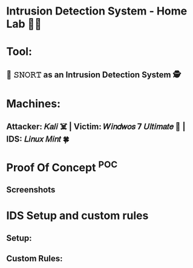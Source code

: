 # Intrusion Detection System - Home Lab 🧑‍💻
# Tool:
<h2> 🐽 𝚂𝙽𝙾𝚁𝚃 as an Intrusion Detection System 🕵️

# Machines:
<h2>  Attacker: 𝐾𝑎𝑙𝑖 ☠️ | Victim: 𝑊𝑖𝑛𝑑𝑤𝑜𝑠 7 𝑈𝑙𝑡𝑖𝑚𝑎𝑡𝑒 👦 | IDS: 𝐿𝑖𝑛𝑢𝑥 𝑀𝑖𝑛𝑡 🍀

# Proof Of Concept <sup>POC</sup>
  
<h2> Screenshots
    
# IDS Setup and custom rules

<h2> Setup:
  
<h2> Custom Rules:
